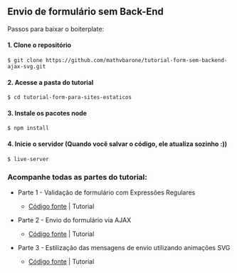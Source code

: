 ## Envio de formulário sem Back-End

Passos para baixar o boiterplate:

#### 1. Clone o repositório

```
$ git clone https://github.com/mathvbarone/tutorial-form-sem-backend-ajax-svg.git
```

#### 2. Acesse a pasta do tutorial

```
$ cd tutorial-form-para-sites-estaticos
```

#### 3. Instale os pacotes node

```
$ npm install
```

#### 4. Inicie o servidor (Quando você salvar o código, ele atualiza sozinho :))

```
$ live-server
```

### Acompanhe todas as partes do tutorial:

- Parte 1 - Validação de formulário com Expressões Regulares
  - [Código fonte](http://matheusbarone.com/form-site-estatico-regexp) | Tutorial

- Parte 2 - Envio do formulário via AJAX
  - [Código fonte](http://matheusbarone.com/tutorial-form-sem-backend-ajax-svg/parte-2/) | Tutorial

- Parte 3 - Estilização das mensagens de envio utilizando animações SVG
  - [Código fonte](http://matheusbarone.com/tutorial-form-sem-backend-ajax-svg/parte-3/) | Tutorial
